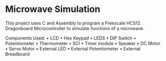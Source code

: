 # Microwave Simulation

This project uses C and Assembly to program a Freescale HCS12 Dragonboard Microcontroller to simulate functions of a microwave.

Components Used:
• LCD
• Hex Keypad
• LEDS
• DIP Switch
• Potentiometer
• Thermometer
• SCI
• Timer module
• Speaker
• DC Motor
• Servo Motor
• External LED
• External Potentiometer
• External Breadboard

